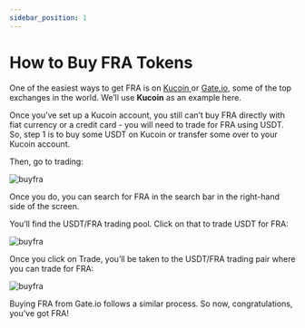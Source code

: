 ```yaml
---
sidebar_position: 1
---
```


# How to Buy FRA Tokens

One of the easiest ways to get FRA is on <a href="https://www.kucoin.com/">Kucoin </a>or <a href="https://gate.io/">Gate.io</a>, some of the top exchanges in the world. We’ll use <b>Kucoin</b> as an example here.

Once you’ve set up a Kucoin account, you still can’t buy FRA directly with fiat currency or a credit card - you will need to trade for FRA using USDT. So, step 1 is to buy some USDT on Kucoin or transfer some over to your Kucoin account.

Then, go to trading:

![buyfra](/img/guides/get-fra/buyfra-01.png)

Once you do, you can search for FRA in the search bar in the right-hand side of the screen.

You’ll find the USDT/FRA trading pool. Click on that to trade USDT for FRA:

![buyfra](/img/guides/get-fra/buyfra-02.png)

Once you click on Trade, you’ll be taken to the USDT/FRA trading pair where you can trade for FRA:

![buyfra](/img/guides/get-fra/buyfra-03.jpeg)

Buying FRA from Gate.io follows a similar process. So now, congratulations, you’ve got FRA!
